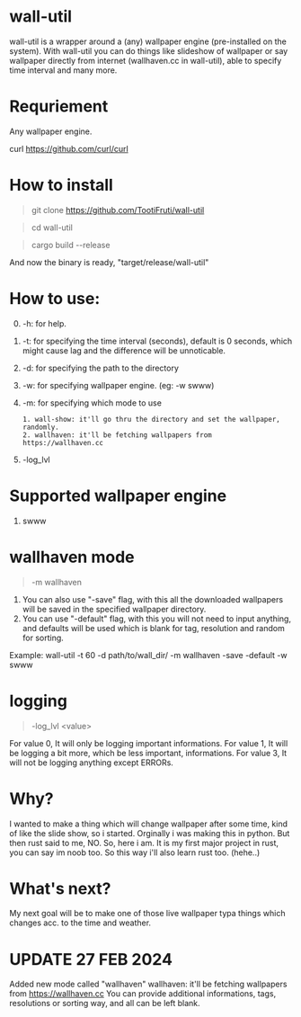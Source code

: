 # wall-util
wall-util is a wrapper around a (any) wallpaper engine (pre-installed on the system). With wall-util you can do things like slideshow of wallpaper or say wallpaper directly from internet (wallhaven.cc in wall-util), able to specify time interval and many more.

# Requriement
Any wallpaper engine.

curl
https://github.com/curl/curl

# How to install
> git clone https://github.com/TootiFruti/wall-util

> cd wall-util

> cargo build --release

And now the binary is ready, "target/release/wall-util"

# How to use:
0. -h: for help.
1. -t: for specifying the time interval (seconds), default is 0 seconds, which might cause lag and the difference will be unnoticable.
2. -d: for specifying the path to the directory
3. -w: for specifying wallpaper engine. (eg: -w swww)
3. -m: for specifying which mode to use
   
       1. wall-show: it'll go thru the directory and set the wallpaper, randomly.
       2. wallhaven: it'll be fetching wallpapers from https://wallhaven.cc
4. -log_lvl

# Supported wallpaper engine
1. swww 

# wallhaven mode
> -m wallhaven
1. You can also use "-save" flag, with this all the downloaded wallpapers will be saved in the specified wallpaper directory.
2. You can use "-default" flag, with this you will not need to input anything, and defaults will be used which is blank for tag, resolution and random for sorting.

Example: wall-util -t 60 -d path/to/wall_dir/ -m wallhaven -save -default -w swww 

# logging
> -log_lvl \<value\>

For value 0, It will only be logging important informations.
For value 1, It will be logging a bit more, which be less important, informations.
For value 3, It will not be logging anything except ERRORs.

# Why?
I wanted to make a thing which will change wallpaper after some time, kind of like the slide show, so i started.
Orginally i was making this in python. But then rust said to me, NO. So, here i am. It is my first major project in rust, you can say im noob too.
So this way i'll also learn rust too. (hehe..) 

# What's next?
My next goal will be to make one of those live wallpaper typa things which changes acc. to the time and weather.

# UPDATE 27 FEB 2024
Added new mode called "wallhaven"
wallhaven: it'll be fetching wallpapers from https://wallhaven.cc
You can provide additional informations, tags, resolutions or sorting way, and all can be left blank.
